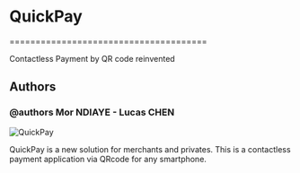 #           QuickPay
======================================
   
Contactless Payment by QR code reinvented

## Authors
### @authors Mor NDIAYE - Lucas CHEN 

![QuickPay](https://lh3.googleusercontent.com/qU5CaBK-MU8c2nIoTDkdkPnGm5iPbhrsy4ZOMVzmTSqGj1dulY-M5siBJEkLz2-n33QKPN21qMA)


QuickPay is a new solution for merchants and privates. This is a contactless payment application via QRcode for any smartphone.


